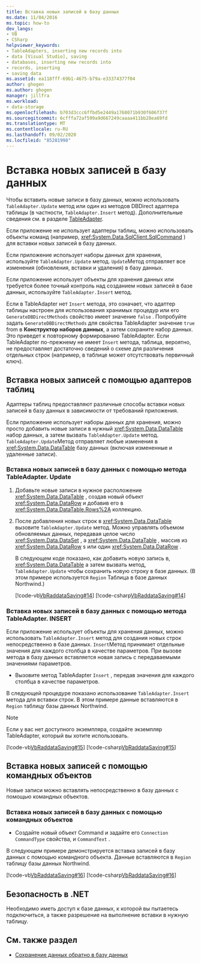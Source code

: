 ```yaml
---
title: Вставка новых записей в базу данных
ms.date: 11/04/2016
ms.topic: how-to
dev_langs:
- VB
- CSharp
helpviewer_keywords:
- TableAdapters, inserting new records into
- data [Visual Studio], saving
- databases, inserting new records into
- records, inserting
- saving data
ms.assetid: ea118fff-69b1-4675-b79a-e33374377f04
author: ghogen
ms.author: ghogen
manager: jillfra
ms.workload:
- data-storage
ms.openlocfilehash: b703d3ccc6ffbd5e2449a1768071b930f606f37f
ms.sourcegitcommit: 6cfffa72af599a9d667249caaaa411bb28ea69fd
ms.translationtype: MT
ms.contentlocale: ru-RU
ms.lasthandoff: 09/02/2020
ms.locfileid: "85281998"
---
```

# <a name="insert-new-records-into-a-database"></a>Вставка новых записей в базу данных

Чтобы вставить новые записи в базу данных, можно использовать `TableAdapter.Update` метод или один из методов DBDirect адаптера таблицы (в частности, `TableAdapter.Insert` метод). Дополнительные сведения см. в разделе [TableAdapter](../data-tools/create-and-configure-tableadapters.md).

Если приложение не использует адаптеры таблиц, можно использовать объекты команд (например,  <xref:System.Data.SqlClient.SqlCommand> ) для вставки новых записей в базу данных.

Если приложение использует наборы данных для хранения, используйте `TableAdapter.Update` метод. `Update`Метод отправляет все изменения (обновления, вставки и удаления) в базу данных.

Если приложение использует объекты для хранения данных или требуется более точный контроль над созданием новых записей в базе данных, используйте `TableAdapter.Insert` метод.

Если в TableAdapter нет `Insert` метода, это означает, что адаптер таблицы настроен для использования хранимых процедур или его `GenerateDBDirectMethods` свойство имеет значение `false` . Попробуйте задать `GenerateDBDirectMethods` для свойства TableAdapter значение `true` from в **Конструктор наборов данных**, а затем сохраните набор данных. Это приведет к повторному формированию TableAdapter. Если TableAdapter по-прежнему не имеет `Insert` метода, таблица, вероятно, не предоставляет достаточно сведений о схеме для различения отдельных строк (например, в таблице может отсутствовать первичный ключ).

## <a name="insert-new-records-by-using-tableadapters"></a>Вставка новых записей с помощью адаптеров таблиц

Адаптеры таблиц предоставляют различные способы вставки новых записей в базу данных в зависимости от требований приложения.

Если приложение использует наборы данных для хранения, можно просто добавить новые записи в нужный <xref:System.Data.DataTable> набор данных, а затем вызвать `TableAdapter.Update` метод. `TableAdapter.Update`Метод отправляет любые изменения в <xref:System.Data.DataTable> базу данных (включая измененные и удаленные записи).

### <a name="to-insert-new-records-into-a-database-by-using-the-tableadapterupdate-method"></a>Вставка новых записей в базу данных с помощью метода TableAdapter. Update

1. Добавьте новые записи в нужное расположение <xref:System.Data.DataTable> , создав новый объект <xref:System.Data.DataRow> и добавив его в <xref:System.Data.DataTable.Rows%2A> коллекцию.

2. После добавления новых строк в <xref:System.Data.DataTable> вызовите `TableAdapter.Update` метод. Можно управлять объемом обновляемых данных, передавая целое число <xref:System.Data.DataSet> , а <xref:System.Data.DataTable> , массив из <xref:System.Data.DataRow> s или один <xref:System.Data.DataRow> .

   В следующем коде показано, как добавить новую запись в, <xref:System.Data.DataTable> а затем вызвать метод, `TableAdapter.Update` чтобы сохранить новую строку в базе данных. (В этом примере используется `Region` Таблица в базе данных Northwind.)

   [!code-vb[VbRaddataSaving#14](../data-tools/codesnippet/VisualBasic/insert-new-records-into-a-database_1.vb)]
   [!code-csharp[VbRaddataSaving#14](../data-tools/codesnippet/CSharp/insert-new-records-into-a-database_1.cs)]

### <a name="to-insert-new-records-into-a-database-by-using-the-tableadapterinsert-method"></a>Вставка новых записей в базу данных с помощью метода TableAdapter. INSERT

Если приложение использует объекты для хранения данных, можно использовать `TableAdapter.Insert` метод для создания новых строк непосредственно в базе данных. `Insert`Метод принимает отдельные значения для каждого столбца в качестве параметров. При вызове метода в базу данных вставляется новая запись с передаваемыми значениями параметров.

- Вызовите метод TableAdapter `Insert` , передав значения для каждого столбца в качестве параметров.

В следующей процедуре показано использование `TableAdapter.Insert` метода для вставки строк. В этом примере данные вставляются в `Region` таблицу базы данных Northwind.

> [!NOTE]
> Если у вас нет доступного экземпляра, создайте экземпляр TableAdapter, который вы хотите использовать.

[!code-vb[VbRaddataSaving#15](../data-tools/codesnippet/VisualBasic/insert-new-records-into-a-database_2.vb)]
[!code-csharp[VbRaddataSaving#15](../data-tools/codesnippet/CSharp/insert-new-records-into-a-database_2.cs)]

## <a name="insert-new-records-by-using-command-objects"></a>Вставка новых записей с помощью командных объектов

Новые записи можно вставлять непосредственно в базу данных с помощью командных объектов.

### <a name="to-insert-new-records-into-a-database-by-using-command-objects"></a>Вставка новых записей в базу данных с помощью командных объектов

- Создайте новый объект Command и задайте его `Connection` `CommandType` свойства, и `CommandText` .

В следующем примере демонстрируется вставка записей в базу данных с помощью командного объекта. Данные вставляются в `Region` таблицу базы данных Northwind.

[!code-vb[VbRaddataSaving#16](../data-tools/codesnippet/VisualBasic/insert-new-records-into-a-database_3.vb)]
[!code-csharp[VbRaddataSaving#16](../data-tools/codesnippet/CSharp/insert-new-records-into-a-database_3.cs)]

## <a name="net-security"></a>Безопасность в .NET

Необходимо иметь доступ к базе данных, к которой вы пытаетесь подключиться, а также разрешение на выполнение вставки в нужную таблицу.

## <a name="see-also"></a>См. также раздел

- [Сохранение данных обратно в базу данных](../data-tools/save-data-back-to-the-database.md)

